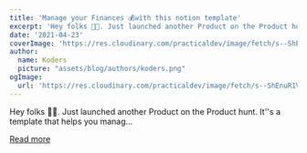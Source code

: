 ```yaml
---
title: 'Manage your Finances 💰with this notion template'
excerpt: 'Hey folks 👋🏼. Just launched another Product on the Product hunt. It''s a template that helps you manag...'
date: '2021-04-23'
coverImage: 'https://res.cloudinary.com/practicaldev/image/fetch/s--ShEnuR1V--/c_imagga_scale,f_auto,fl_progressive,h_420,q_auto,w_1000/https://dev-to-uploads.s3.amazonaws.com/uploads/articles/lje8slw7lz8btjpx1pm0.png'
author:
  name: Koders
  picture: "assets/blog/authors/koders.png"
ogImage:
  url: 'https://res.cloudinary.com/practicaldev/image/fetch/s--ShEnuR1V--/c_imagga_scale,f_auto,fl_progressive,h_420,q_auto,w_1000/https://dev-to-uploads.s3.amazonaws.com/uploads/articles/lje8slw7lz8btjpx1pm0.png'
---
```


Hey folks 👋🏼. Just launched another Product on the Product hunt. It''s a template that helps you manag...

[Read more](https://dev.to/xenoxdev/manage-your-finances-with-this-notion-template-22k5)

